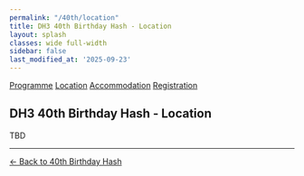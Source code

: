 ```yaml
---
permalink: "/40th/location"
title: DH3 40th Birthday Hash - Location
layout: splash
classes: wide full-width
sidebar: false
last_modified_at: '2025-09-23'
---
```


<div class="nav-buttons">
  <a href="/40th/programme">Programme</a>
  <a href="#location" class="active">Location</a>
  <a href="/40th/accommodation">Accommodation</a>
  <a href="/40th/registration">Registration</a>
</div>

## DH3 40th Birthday Hash - Location

TBD

---

[← Back to 40th Birthday Hash](/40th)
